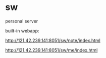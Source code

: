 # sw
personal server

built-in webapp:

http://121.42.239.141:8051/sw/note/index.html

http://121.42.239.141:8051/sw/me/index.html

